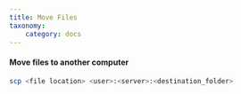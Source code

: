 ```yaml
---
title: Move Files
taxonomy:
    category: docs
---
```


#### Move files to another computer
``` bash
scp <file location> <user>:<server>:<destination_folder>
```
